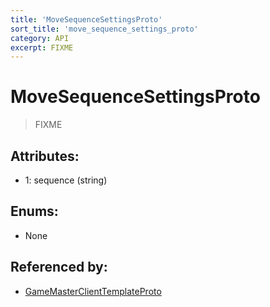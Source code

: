 ```yaml
---
title: 'MoveSequenceSettingsProto'
sort_title: 'move_sequence_settings_proto'
category: API
excerpt: FIXME
---
```


# MoveSequenceSettingsProto

> FIXME

## Attributes:

- 1: sequence (string) 

## Enums:

- None

## Referenced by:

- [GameMasterClientTemplateProto](../GameMasterClientTemplateProto/)
